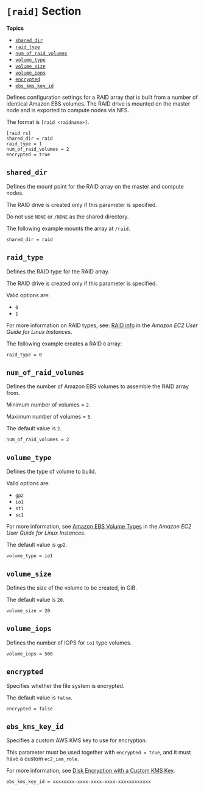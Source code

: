 # `[raid]` Section<a name="raid-section"></a>

**Topics**
+ [`shared_dir`](#raid-shared-dir)
+ [`raid_type`](#raid-type)
+ [`num_of_raid_volumes`](#num-of-raid-volumes)
+ [`volume_type`](#raid-volume-type)
+ [`volume_size`](#raid-volume-size)
+ [`volume_iops`](#raid-volume-iops)
+ [`encrypted`](#raid-encrypted)
+ [`ebs_kms_key_id`](#raid-ebs_kms_key_id)

Defines configuration settings for a RAID array that is built from a number of identical Amazon EBS volumes\. The RAID drive is mounted on the master node and is exported to compute nodes via NFS\.

The format is `[raid <raidname>]`\.

```
[raid rs]
shared_dir = raid
raid_type = 1
num_of_raid_volumes = 2
encrypted = true
```

## `shared_dir`<a name="raid-shared-dir"></a>

Defines the mount point for the RAID array on the master and compute nodes\.

The RAID drive is created only if this parameter is specified\.

Do not use `NONE` or `/NONE` as the shared directory\.

The following example mounts the array at `/raid`\.

```
shared_dir = raid
```

## `raid_type`<a name="raid-type"></a>

Defines the RAID type for the RAID array\.

The RAID drive is created only if this parameter is specified\.

Valid options are:
+ `0`
+ `1`

For more information on RAID types, see: [RAID info](https://docs.aws.amazon.com/AWSEC2/latest/UserGuide/raid-config.html) in the *Amazon EC2 User Guide for Linux Instances*\.

The following example creates a RAID `0` array:

```
raid_type = 0
```

## `num_of_raid_volumes`<a name="num-of-raid-volumes"></a>

Defines the number of Amazon EBS volumes to assemble the RAID array from\.

Minimum number of volumes = `2`\.

Maximum number of volumes = `5`\.

The default value is `2`\.

```
num_of_raid_volumes = 2
```

## `volume_type`<a name="raid-volume-type"></a>

Defines the type of volume to build\.

Valid options are:
+ `gp2`
+ `io1`
+ `st1`
+ `sc1`

For more information, see [Amazon EBS Volume Types](https://docs.aws.amazon.com/AWSEC2/latest/UserGuide/EBSVolumeTypes.html) in the *Amazon EC2 User Guide for Linux Instances*\.

The default value is `gp2`\.

```
volume_type = io1
```

## `volume_size`<a name="raid-volume-size"></a>

Defines the size of the volume to be created, in GiB\.

The default value is `20`\.

```
volume_size = 20
```

## `volume_iops`<a name="raid-volume-iops"></a>

Defines the number of IOPS for `io1` type volumes\.

```
volume_iops = 500
```

## `encrypted`<a name="raid-encrypted"></a>

Specifies whether the file system is encrypted\.

The default value is `false`\.

```
encrypted = false
```

## `ebs_kms_key_id`<a name="raid-ebs_kms_key_id"></a>

Specifies a custom AWS KMS key to use for encryption\.

This parameter must be used together with `encrypted = true`, and it must have a custom `ec2_iam_role`\.

For more information, see [Disk Encryption with a Custom KMS Key](tutorials_04_encrypted_kms_fs.md)\.

```
ebs_kms_key_id = xxxxxxxx-xxxx-xxxx-xxxx-xxxxxxxxxxxx
```